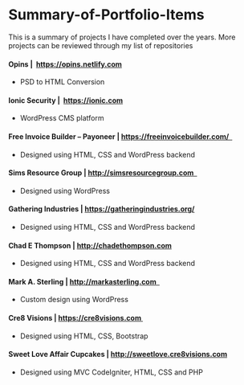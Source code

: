# Summary-of-Portfolio-Items
This is a summary of projects I have completed over the years.  More projects can be reviewed through my list of repositories

#### Opins |  https://opins.netlify.com
* PSD to HTML Conversion

#### Ionic Security |  https://ionic.com
* WordPress CMS platform 

#### Free Invoice Builder – Payoneer | https://freeinvoicebuilder.com/  
* Designed using HTML, CSS and WordPress backend 

#### Sims Resource Group | http://simsresourcegroup.com  
* Designed using WordPress 

#### Gathering Industries | https://gatheringindustries.org/ 	 				
* Designed using HTML, CSS and WordPress backend

#### Chad E Thompson | http://chadethompson.com 
* Designed using HTML, CSS and WordPress backend
 
#### Mark A. Sterling | http://markasterling.com  
* Custom design using WordPress 
  
#### Cre8 Visions | https://cre8visions.com 
* Designed using HTML, CSS, Bootstrap 
 
#### Sweet Love Affair Cupcakes | http://sweetlove.cre8visions.com
* Designed using MVC CodeIgniter, HTML, CSS and PHP 


